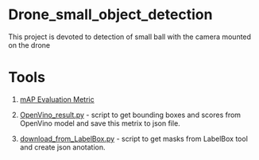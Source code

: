 # Drone_small_object_detection
This project is devoted to detection of small ball with the camera mounted on the drone

# Tools


1. [mAP Evaluation Metric](tools/mAP_metrix/)

2. [OpenVino_result.py](tools/) - script to get bounding boxes and scores from OpenVino model and save this metrix to json file.  

3. [download_from_LabelBox.py](tools/) - script to get masks from LabelBox tool and create json anotation.

